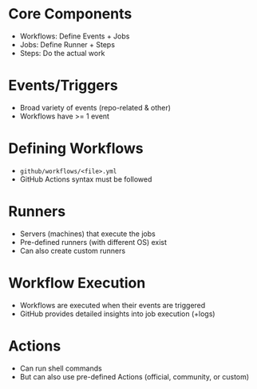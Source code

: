 # Core Components
- Workflows: Define Events + Jobs
- Jobs: Define Runner + Steps
- Steps: Do the actual work

# Events/Triggers
- Broad variety of events (repo-related & other)
- Workflows have >= 1 event

# Defining Workflows
- `github/workflows/<file>.yml`
- GitHub Actions syntax must be followed

# Runners
- Servers (machines) that execute the jobs
- Pre-defined runners (with different OS) exist
- Can also create custom runners

# Workflow Execution
- Workflows are executed when their events are triggered
- GitHub provides detailed insights into job execution (+logs)

# Actions
- Can run shell commands
- But can also use pre-defined Actions (official, community, or custom)